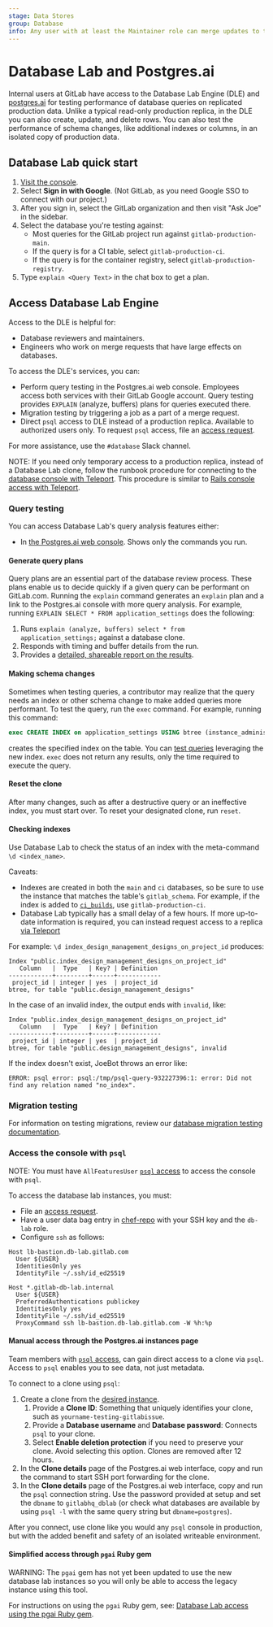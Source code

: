 ```yaml
---
stage: Data Stores
group: Database
info: Any user with at least the Maintainer role can merge updates to this content. For details, see https://docs.gitlab.com/ee/development/development_processes.html#development-guidelines-review.
---
```


# Database Lab and Postgres.ai

Internal users at GitLab have access to the Database Lab Engine (DLE) and
[postgres.ai](https://console.postgres.ai/) for testing performance of database queries
on replicated production data. Unlike a typical read-only production replica, in the DLE you can
also create, update, and delete rows. You can also test the performance of
schema changes, like additional indexes or columns, in an isolated copy of production data.

## Database Lab quick start

1. [Visit the console](https://console.postgres.ai/).
1. Select **Sign in with Google**. (Not GitLab, as you need Google SSO to connect with our project.)
1. After you sign in, select the GitLab organization and then visit "Ask Joe" in the sidebar.
1. Select the database you're testing against:
   - Most queries for the GitLab project run against `gitlab-production-main`.
   - If the query is for a CI table, select `gitlab-production-ci`.
   - If the query is for the container registry, select `gitlab-production-registry`.
1. Type `explain <Query Text>` in the chat box to get a plan.

## Access Database Lab Engine

Access to the DLE is helpful for:

- Database reviewers and maintainers.
- Engineers who work on merge requests that have large effects on databases.

To access the DLE's services, you can:

- Perform query testing in the Postgres.ai web console.
  Employees access both services with their GitLab Google account. Query testing
  provides `EXPLAIN` (analyze, buffers) plans for queries executed there.
- Migration testing by triggering a job as a part of a merge request.
- Direct `psql` access to DLE instead of a production replica. Available to authorized users only.
  To request `psql` access, file an [access request](https://handbook.gitlab.com/handbook/business-technology/end-user-services/onboarding-access-requests/access-requests/#individual-or-bulk-access-request).

For more assistance, use the `#database` Slack channel.

NOTE:
If you need only temporary access to a production replica, instead of a Database Lab
clone, follow the runbook procedure for connecting to the
[database console with Teleport](https://gitlab.com/gitlab-com/runbooks/-/blob/master/docs/teleport/Connect_to_Database_Console_via_Teleport.md).
This procedure is similar to [Rails console access with Teleport](https://gitlab.com/gitlab-com/runbooks/-/blob/master/docs/teleport/Connect_to_Rails_Console_via_Teleport.md#how-to-use-teleport-to-connect-to-rails-console).

### Query testing

You can access Database Lab's query analysis features either:

- In [the Postgres.ai web console](https://console.postgres.ai/GitLab/joe-instances).
  Shows only the commands you run.

#### Generate query plans

Query plans are an essential part of the database review process. These plans
enable us to decide quickly if a given query can be performant on GitLab.com.
Running the `explain` command generates an `explain` plan and a link to the Postgres.ai
console with more query analysis. For example, running `EXPLAIN SELECT * FROM application_settings`
does the following:

1. Runs `explain (analyze, buffers) select * from application_settings;` against a database clone.
1. Responds with timing and buffer details from the run.
1. Provides a [detailed, shareable report on the results](https://console.postgres.ai/shared/24d543c9-893b-4ff6-8deb-a8f902f85a53).

#### Making schema changes

Sometimes when testing queries, a contributor may realize that the query needs an index
or other schema change to make added queries more performant. To test the query, run the `exec` command.
For example, running this command:

```sql
exec CREATE INDEX on application_settings USING btree (instance_administration_project_id)
```

creates the specified index on the table. You can [test queries](#generate-query-plans) leveraging
the new index. `exec` does not return any results, only the time required to execute the query.

#### Reset the clone

After many changes, such as after a destructive query or an ineffective index,
you must start over. To reset your designated clone, run `reset`.

#### Checking indexes

Use Database Lab to check the status of an index with the meta-command `\d <index_name>`.

Caveats:

- Indexes are created in both the `main` and `ci` databases, so be sure to use the instance
  that matches the table's `gitlab_schema`. For example, if the index is added to
  [`ci_builds`](https://gitlab.com/gitlab-org/gitlab/-/blob/master/db/docs/ci_builds.yml#L14),
  use `gitlab-production-ci`.
- Database Lab typically has a small delay of a few hours. If more up-to-date information
  is required, you can instead request access to a replica [via Teleport](https://gitlab.com/gitlab-com/runbooks/-/blob/master/docs/teleport/Connect_to_Database_Console_via_Teleport.md)

For example: `\d index_design_management_designs_on_project_id` produces:

```plaintext
Index "public.index_design_management_designs_on_project_id"
   Column   |  Type   | Key? | Definition
------------+---------+------+------------
 project_id | integer | yes  | project_id
btree, for table "public.design_management_designs"
```

In the case of an invalid index, the output ends with `invalid`, like:

```plaintext
Index "public.index_design_management_designs_on_project_id"
   Column   |  Type   | Key? | Definition
------------+---------+------+------------
 project_id | integer | yes  | project_id
btree, for table "public.design_management_designs", invalid
```

If the index doesn't exist, JoeBot throws an error like:

```plaintext
ERROR: psql error: psql:/tmp/psql-query-932227396:1: error: Did not find any relation named "no_index".
```

### Migration testing

For information on testing migrations, review our
[database migration testing documentation](database_migration_pipeline.md).

### Access the console with `psql`

NOTE:
You must have `AllFeaturesUser` [`psql` access](#access-database-lab-engine) to access the console with `psql`.

To access the database lab instances, you must:

- File an [access request](https://handbook.gitlab.com/handbook/business-technology/end-user-services/onboarding-access-requests/access-requests/#individual-or-bulk-access-request).
- Have a user data bag entry in [chef-repo](https://gitlab.com/gitlab-com/gl-infra/chef-repo) with your SSH key and the `db-lab` role.
- Configure `ssh` as follows:

```plaintext
Host lb-bastion.db-lab.gitlab.com
  User ${USER}
  IdentitiesOnly yes
  IdentityFile ~/.ssh/id_ed25519

Host *.gitlab-db-lab.internal
  User ${USER}
  PreferredAuthentications publickey
  IdentitiesOnly yes
  IdentityFile ~/.ssh/id_ed25519
  ProxyCommand ssh lb-bastion.db-lab.gitlab.com -W %h:%p
```

#### Manual access through the Postgres.ai instances page

Team members with [`psql` access](#access-database-lab-engine), can gain direct access
to a clone via `psql`. Access to `psql` enables you to see data, not just metadata.

To connect to a clone using `psql`:

1. Create a clone from the [desired instance](https://console.postgres.ai/gitlab/instances/).
   1. Provide a **Clone ID**: Something that uniquely identifies your clone, such as `yourname-testing-gitlabissue`.
   1. Provide a **Database username** and **Database password**: Connects `psql` to your clone.
   1. Select **Enable deletion protection** if you need to preserve your clone. Avoid selecting this option.
      Clones are removed after 12 hours.
1. In the **Clone details** page of the Postgres.ai web interface, copy and run
   the command to start SSH port forwarding for the clone.
1. In the **Clone details** page of the Postgres.ai web interface, copy and run the `psql` connection string.
   Use the password provided at setup and set the `dbname` to `gitlabhq_dblab` (or check what databases are available by using `psql -l` with the same query string but `dbname=postgres`).

After you connect, use clone like you would any `psql` console in production, but with
the added benefit and safety of an isolated writeable environment.

#### Simplified access through `pgai` Ruby gem

WARNING:
The `pgai` gem has not yet been updated to use the new database lab instances so you will only be able to access the legacy instance using this tool.

For instructions on using the `pgai` Ruby gem, see: [Database Lab access using the pgai Ruby gem](database_lab_pgai.md).
